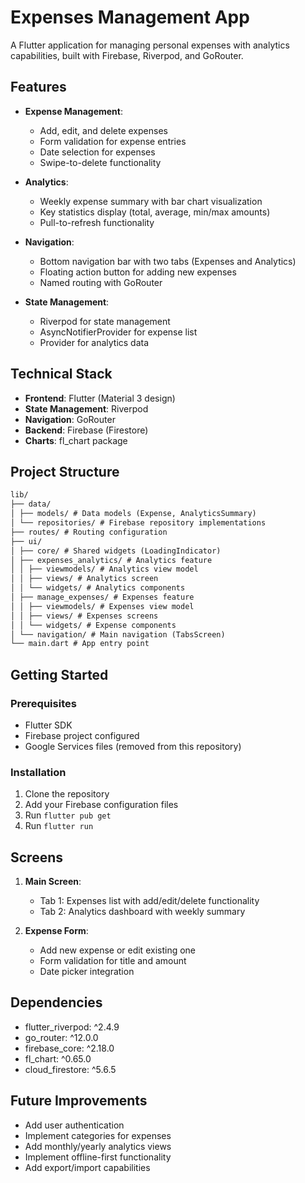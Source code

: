 # Expenses Management App

A Flutter application for managing personal expenses with analytics capabilities, built with Firebase, Riverpod, and GoRouter.

## Features

- **Expense Management**:
  - Add, edit, and delete expenses
  - Form validation for expense entries
  - Date selection for expenses
  - Swipe-to-delete functionality

- **Analytics**:
  - Weekly expense summary with bar chart visualization
  - Key statistics display (total, average, min/max amounts)
  - Pull-to-refresh functionality

- **Navigation**:
  - Bottom navigation bar with two tabs (Expenses and Analytics)
  - Floating action button for adding new expenses
  - Named routing with GoRouter

- **State Management**:
  - Riverpod for state management
  - AsyncNotifierProvider for expense list
  - Provider for analytics data

## Technical Stack

- **Frontend**: Flutter (Material 3 design)
- **State Management**: Riverpod
- **Navigation**: GoRouter
- **Backend**: Firebase (Firestore)
- **Charts**: fl_chart package

## Project Structure
```txt
lib/
├── data/
│ ├── models/ # Data models (Expense, AnalyticsSummary)
│ └── repositories/ # Firebase repository implementations
├── routes/ # Routing configuration
├── ui/
│ ├── core/ # Shared widgets (LoadingIndicator)
│ ├── expenses_analytics/ # Analytics feature
│ │ ├── viewmodels/ # Analytics view model
│ │ ├── views/ # Analytics screen
│ │ └── widgets/ # Analytics components
│ ├── manage_expenses/ # Expenses feature
│ │ ├── viewmodels/ # Expenses view model
│ │ ├── views/ # Expenses screens
│ │ └── widgets/ # Expense components
│ └── navigation/ # Main navigation (TabsScreen)
└── main.dart # App entry point
```


## Getting Started

### Prerequisites

- Flutter SDK
- Firebase project configured
- Google Services files (removed from this repository)

### Installation

1. Clone the repository
2. Add your Firebase configuration files
3. Run `flutter pub get`
4. Run `flutter run`

## Screens

1. **Main Screen**: 
   - Tab 1: Expenses list with add/edit/delete functionality
   - Tab 2: Analytics dashboard with weekly summary

2. **Expense Form**:
   - Add new expense or edit existing one
   - Form validation for title and amount
   - Date picker integration

## Dependencies

- flutter_riverpod: ^2.4.9
- go_router: ^12.0.0
- firebase_core: ^2.18.0
- fl_chart: ^0.65.0
- cloud_firestore: ^5.6.5

## Future Improvements

- Add user authentication
- Implement categories for expenses
- Add monthly/yearly analytics views
- Implement offline-first functionality
- Add export/import capabilities
